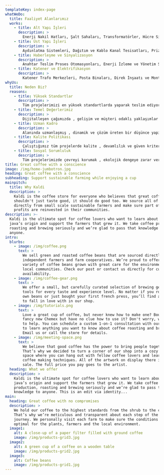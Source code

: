 ```yaml
---
templateKey: index-page
whatWeDo:
  title: Faaliyet Alanlarımız
  works:
    - title: Alt Yapı İşleri
      description: >
        Enerji Nakil Hatları, Şalt Sahaları, Transformatörler, Hücre Sistemleri, Enerji Üretimi ve Dağıtım merkezleri gibi işleri alt yapı hizmetleri kapsamında vermekteyiz.
    - title: Üst Yapı İşleri
      description: >
        Aydınlatma Sistemleri, Dağıtım ve Kablo Kanal Tesisatları, Priz ve Kuvvet Tesisatları, Topraklama, Kompanzasyon gibi birçok işi üst yapı hizmetleri kapsamında vermekteyiz.
    - title: Haberleşme ve Sinyalizasyon
      description: >
        Anahtar Teslim Proses Otomasyonları, Enerji İzleme ve Yönetim Sistemleri, PLC Tabanlı Otomasyon Sistemleri, İnterkeom Sistemleri gibi alanlarda faaliyet göstermekteyiz.
    - title: Katener ve Elektrifikasyon
      description: >
        Katener Trafo Merkezleri, Posta Binaları, Direk İnşaatı ve Montajı, Fider İletkeni Çekimi, Katener Montajı, Direk Dikimi gibi birçok hizmeti sunmaktayız.
whyUs:
  title: Neden Biz?
  reasons:
    - title: Yüksek Standartlar
      description: >
        Tüm projelerimizi en yüksek standartlarda yaparak teslim ediyoruz. Müşteri memnuniyetini en üst düzeye çıkarmak için çalışıyoruz.
    - title: Temel Değerlerimiz
      description: >
        Dijitalleşen çağımızda , gelişim ve müşteri odaklı yaklaşımlar sunmak , etik davranış ilkelerine sahip olmak , sosyal sorumluluk ve çalışanlarımıza en iyi imkanları sunmak en önemli değerlerimizdir.
    - title: Uzman Kadro
      description: >
        Alanında uzmanlaşmış , dinamik ve çözüm üreten bir düşünce yapısına sahip , etik değerleri ve kurum kültürümüzü benimsemiş , öngörüleri yüksek bir takıma sahibiz. Bu değerlere sahip olan ekibimiz ile emin adımlarla büyümeye devam ediyoruz.
    - title: Kalite Politikası
      description: >
        Çalıştığımız tüm projelerde kalite , devamlılık ve güven kriterlerini ön planda tutuyoruz. Aldığımız işleri en kaliteli şekilde yaparak teslim ediyor müşteri odaklı bir anlayış sergiliyoruz.
    - title: Sosyal Sorumluluk
      description: >
        Tüm projelerimizde çevreyi korumak , ekolojik dengeye zarar vermemek , doğal kaynakları korumak, tarihi ve kültürel eserlere sahip çıkmak , insanların eğitimine destek ve katkı sağlamak en önemli sosyal sorumluluk ilkelerimizdendir.
title: Great coffee with a conscience
image: /img/home-jumbotron.jpg
heading: Great coffee with a conscience
subheading: Support sustainable farming while enjoying a cup
mainpitch:
  title: Why Kaldi
  description: >
    Kaldi is the coffee store for everyone who believes that great coffee
    shouldn't just taste good, it should do good too. We source all of our beans
    directly from small scale sustainable farmers and make sure part of the
    profits are reinvested in their communities.
description: >-
  Kaldi is the ultimate spot for coffee lovers who want to learn about their
  java’s origin and support the farmers that grew it. We take coffee production,
  roasting and brewing seriously and we’re glad to pass that knowledge to
  anyone.
intro:
  blurbs:
    - image: /img/coffee.png
      text: >
        We sell green and roasted coffee beans that are sourced directly from
        independent farmers and farm cooperatives. We’re proud to offer a
        variety of coffee beans grown with great care for the environment and
        local communities. Check our post or contact us directly for current
        availability.
    - image: /img/coffee-gear.png
      text: >
        We offer a small, but carefully curated selection of brewing gear and
        tools for every taste and experience level. No matter if you roast your
        own beans or just bought your first french press, you’ll find a gadget
        to fall in love with in our shop.
    - image: /img/tutorials.png
      text: >
        Love a great cup of coffee, but never knew how to make one? Bought a
        fancy new Chemex but have no clue how to use it? Don't worry, we’re here
        to help. You can schedule a custom 1-on-1 consultation with our baristas
        to learn anything you want to know about coffee roasting and brewing.
        Email us or call the store for details.
    - image: /img/meeting-space.png
      text: >
        We believe that good coffee has the power to bring people together.
        That’s why we decided to turn a corner of our shop into a cozy meeting
        space where you can hang out with fellow coffee lovers and learn about
        coffee making techniques. All of the artwork on display there is for
        sale. The full price you pay goes to the artist.
  heading: What we offer
  description: >
    Kaldi is the ultimate spot for coffee lovers who want to learn about their
    java’s origin and support the farmers that grew it. We take coffee
    production, roasting and brewing seriously and we’re glad to pass that
    knowledge to anyone. This is an edit via identity...
main:
  heading: Great coffee with no compromises
  description: >
    We hold our coffee to the highest standards from the shrub to the cup.
    That’s why we’re meticulous and transparent about each step of the coffee’s
    journey. We personally visit each farm to make sure the conditions are
    optimal for the plants, farmers and the local environment.
  image1:
    alt: A close-up of a paper filter filled with ground coffee
    image: /img/products-grid3.jpg
  image2:
    alt: A green cup of a coffee on a wooden table
    image: /img/products-grid2.jpg
  image3:
    alt: Coffee beans
    image: /img/products-grid1.jpg
---
```

